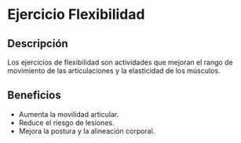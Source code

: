 # Ejercicio Flexibilidad


## Descripción
Los ejercicios de flexibilidad son actividades que mejoran el rango de movimiento de las articulaciones y la elasticidad de los músculos.

## Beneficios
- Aumenta la movilidad articular.
- Reduce el riesgo de lesiones.
- Mejora la postura y la alineación corporal.